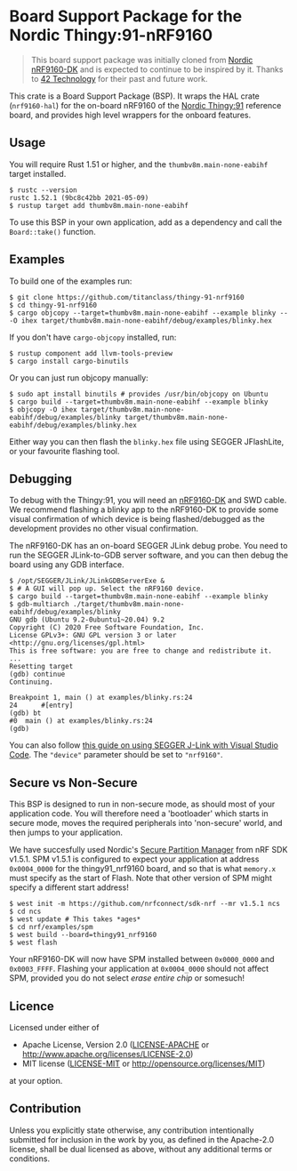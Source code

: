 # Board Support Package for the Nordic Thingy:91-nRF9160

> This board support package was initially cloned from [Nordic nRF9160-DK](https://github.com/nrf-rs/nrf9160-dk)
> and is expected to continue to be inspired by it. Thanks to [42 Technology](https://www.42technology.com/) 
> for their past and future work.

This crate is a Board Support Package (BSP). It wraps the HAL crate
(`nrf9160-hal`) for the on-board nRF9160 of the [Nordic Thingy:91](https://www.nordicsemi.com/Software-and-tools/Prototyping-platforms/Nordic-Thingy-91) reference board, 
and provides high level wrappers for the onboard features.

## Usage

You will require Rust 1.51 or higher, and the `thumbv8m.main-none-eabihf` target
installed.

```console
$ rustc --version
rustc 1.52.1 (9bc8c42bb 2021-05-09)
$ rustup target add thumbv8m.main-none-eabihf
```

To use this BSP in your own application, add as a dependency and call the
`Board::take()` function.

## Examples

To build one of the examples run:

```console
$ git clone https://github.com/titanclass/thingy-91-nrf9160
$ cd thingy-91-nrf9160
$ cargo objcopy --target=thumbv8m.main-none-eabihf --example blinky -- -O ihex target/thumbv8m.main-none-eabihf/debug/examples/blinky.hex
```

If you don't have `cargo-objcopy` installed, run:

```console
$ rustup component add llvm-tools-preview
$ cargo install cargo-binutils
```

Or you can just run objcopy manually:

```console
$ sudo apt install binutils # provides /usr/bin/objcopy on Ubuntu
$ cargo build --target=thumbv8m.main-none-eabihf --example blinky
$ objcopy -O ihex target/thumbv8m.main-none-eabihf/debug/examples/blinky target/thumbv8m.main-none-eabihf/debug/examples/blinky.hex
```

Either way you can then flash the `blinky.hex` file using SEGGER JFlashLite, or
your favourite flashing tool.

## Debugging

To debug with the Thingy:91, you will need an [nRF9160-DK](https://www.nordicsemi.com/Software-and-Tools/Development-Kits/nRF9160-DK) and SWD cable.
We recommend flashing a blinky app to the nRF9160-DK to provide some visual confirmation of which device is being flashed/debugged as the
development provides no other visual confirmation.

The nRF9160-DK has an on-board SEGGER JLink debug probe. You need to run the
SEGGER JLink-to-GDB server software, and you can then debug the board using any
GDB interface.

```console
$ /opt/SEGGER/JLink/JLinkGDBServerExe &
$ # A GUI will pop up. Select the nRF9160 device.
$ cargo build --target=thumbv8m.main-none-eabihf --example blinky
$ gdb-multiarch ./target/thumbv8m.main-none-eabihf/debug/examples/blinky
GNU gdb (Ubuntu 9.2-0ubuntu1~20.04) 9.2
Copyright (C) 2020 Free Software Foundation, Inc.
License GPLv3+: GNU GPL version 3 or later <http://gnu.org/licenses/gpl.html>
This is free software: you are free to change and redistribute it.
...
Resetting target
(gdb) continue
Continuing.

Breakpoint 1, main () at examples/blinky.rs:24
24      #[entry]
(gdb) bt
#0  main () at examples/blinky.rs:24
(gdb) 
```

You can also follow [this guide on using SEGGER J-Link with Visual Studio
Code](https://wiki.segger.com/J-Link_Visual_Studio_Code). The `"device"`
parameter should be set to `"nrf9160"`.

## Secure vs Non-Secure

This BSP is designed to run in non-secure mode, as should most of your
application code. You will therefore need a 'bootloader' which starts in secure
mode, moves the required peripherals into 'non-secure' world, and then jumps to
your application.

We have succesfully used Nordic's [Secure Partition
Manager](https://github.com/nrfconnect/sdk-nrf/tree/master/samples/spm) from nRF
SDK v1.5.1. SPM v1.5.1 is configured to expect your application at address
`0x0004_0000` for the thingy91_nrf9160 board, and so that is what `memory.x` must specify as the start of Flash.
Note that other version of SPM might specify a different start address!

```console
$ west init -m https://github.com/nrfconnect/sdk-nrf --mr v1.5.1 ncs
$ cd ncs
$ west update # This takes *ages*
$ cd nrf/examples/spm
$ west build --board=thingy91_nrf9160
$ west flash
```

Your nRF9160-DK will now have SPM installed between `0x0000_0000` and
`0x0003_FFFF`. Flashing your application at `0x0004_0000` should not affect SPM,
provided you do not select *erase entire chip* or somesuch!

## Licence

Licensed under either of

- Apache License, Version 2.0 ([LICENSE-APACHE](LICENSE-APACHE) or
  http://www.apache.org/licenses/LICENSE-2.0)
- MIT license ([LICENSE-MIT](LICENSE-MIT) or http://opensource.org/licenses/MIT)

at your option.

## Contribution

Unless you explicitly state otherwise, any contribution intentionally
submitted for inclusion in the work by you, as defined in the Apache-2.0
license, shall be dual licensed as above, without any additional terms or
conditions.
